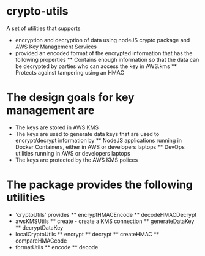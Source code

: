# crypto-utils
A set of utilities that supports
* encryption and decryption of data using nodeJS crypto package and AWS Key Management Services
* provided an encoded format of the encrypted information that has the following properties
** Contains enough information so that the data can be decrypted by parties who can access the key in AWS.kms
** Protects against tampering using an HMAC

# The design goals for key management are
* The keys are stored in AWS KMS
* The keys are used to generate data keys that are used to encrypt/decrypt information by
** NodeJS applications running in Docker Containers, either in AWS or developers laptops
** DevOps utilities running in AWS or developers laptops
* The keys are protected by the AWS KMS polices

# The package provides the following utilities
* 'cryptoUtils' provides
** encryptHMACEncode
** decodeHMACDecrypt
* awsKMSUtils
** create - create a KMS connection
** generateDataKey
** decryptDataKey
* localCryptoUtils
** encrypt
** decrypt
** createHMAC
** compareHMACcode
* formatUtils
** encode
** decode
